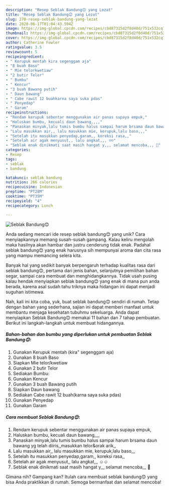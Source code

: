 ```yaml
---
description: "Resep Seblak Bandung😊 yang Lezat"
title: "Resep Seblak Bandung😊 yang Lezat"
slug: 270-resep-seblak-bandung-yang-lezat
date: 2020-06-17T01:04:43.594Z
image: https://img-global.cpcdn.com/recipes/cbd87315d2f8d40d/751x532cq70/seblak-bandung😊-foto-resep-utama.jpg
thumbnail: https://img-global.cpcdn.com/recipes/cbd87315d2f8d40d/751x532cq70/seblak-bandung😊-foto-resep-utama.jpg
cover: https://img-global.cpcdn.com/recipes/cbd87315d2f8d40d/751x532cq70/seblak-bandung😊-foto-resep-utama.jpg
author: Catherine Fowler
ratingvalue: 3.5
reviewcount: 5
recipeingredient:
- " Kerupuk mentah kira segenggam aja"
- "8 buah Baso"
- " Mie telorkwetiaw"
- "2 butir Telor"
- " Bumbu"
- " Kencur"
- "3 buah Bawang putih"
- " Daun bawang"
- " Cabe rawit 12 buahkarna saya suka pdas"
- " Penyedap"
- " Garam"
recipeinstructions:
- "Rendam kerupuk sebentar menggunakan air panas supaya empuk,"
- "Haluskan bumbu, kecuali daun bawang,,,,"
- "Panaskan minyak,lalu tumis bumbu halus sampai harum brsama daun bawang yg telah diiris,,masukkan telor&amp;orak arik,,"
- "Lalu masukkan air,, lalu masukkan mie, kerupuk,lalu baso,,,"
- "Setelah itu masukkan penyedap,garam,, koreksi rasa,,"
- "Setelah air agak menyusut,, lalu angkat,,, ☺☺"
- "Seblak enak dinikmati saat masih hangat y,,, selamat mencoba,,, 🤗"
categories:
- Resep
tags:
- seblak
- bandung

katakunci: seblak bandung 
nutrition: 266 calories
recipecuisine: Indonesian
preptime: "PT28M"
cooktime: "PT35M"
recipeyield: "4"
recipecategory: Lunch

---
```



![Seblak Bandung😊](https://img-global.cpcdn.com/recipes/cbd87315d2f8d40d/751x532cq70/seblak-bandung😊-foto-resep-utama.jpg)

Anda sedang mencari ide resep seblak bandung😊 yang unik? Cara menyiapkannya memang susah-susah gampang. Kalau keliru mengolah maka hasilnya akan hambar dan justru cenderung tidak enak. Padahal seblak bandung😊 yang enak harusnya sih mempunyai aroma dan cita rasa yang mampu memancing selera kita.

Banyak hal yang sedikit banyak berpengaruh terhadap kualitas rasa dari seblak bandung😊, pertama dari jenis bahan, selanjutnya pemilihan bahan segar, sampai cara membuat dan menghidangkannya. Tidak usah pusing kalau hendak menyiapkan seblak bandung😊 yang enak di mana pun anda berada, karena asal sudah tahu triknya maka hidangan ini dapat menjadi suguhan istimewa.




Nah, kali ini kita coba, yuk, buat seblak bandung😊 sendiri di rumah. Tetap dengan bahan yang sederhana, sajian ini dapat memberi manfaat untuk membantu menjaga kesehatan tubuhmu sekeluarga. Anda dapat menyiapkan Seblak Bandung😊 memakai 11 bahan dan 7 tahap pembuatan. Berikut ini langkah-langkah untuk membuat hidangannya.

<!--inarticleads1-->

##### Bahan-bahan dan bumbu yang diperlukan untuk pembuatan Seblak Bandung😊:

1. Gunakan  Kerupuk mentah (kira&#34; segenggam aja)
1. Gunakan 8 buah Baso
1. Siapkan  Mie telor/kwetiaw
1. Gunakan 2 butir Telor
1. Sediakan  Bumbu:
1. Gunakan  Kencur
1. Gunakan 3 buah Bawang putih
1. Siapkan  Daun bawang
1. Sediakan  Cabe rawit 12 buah(karna saya suka pdas)
1. Gunakan  Penyedap
1. Gunakan  Garam




<!--inarticleads2-->

##### Cara membuat Seblak Bandung😊:

1. Rendam kerupuk sebentar menggunakan air panas supaya empuk,
1. Haluskan bumbu, kecuali daun bawang,,,,
1. Panaskan minyak,lalu tumis bumbu halus sampai harum brsama daun bawang yg telah diiris,,masukkan telor&amp;orak arik,,
1. Lalu masukkan air,, lalu masukkan mie, kerupuk,lalu baso,,,
1. Setelah itu masukkan penyedap,garam,, koreksi rasa,,
1. Setelah air agak menyusut,, lalu angkat,,, ☺☺
1. Seblak enak dinikmati saat masih hangat y,,, selamat mencoba,,, 🤗




Gimana nih? Gampang kan? Itulah cara membuat seblak bandung😊 yang bisa Anda praktikkan di rumah. Semoga bermanfaat dan selamat mencoba!
